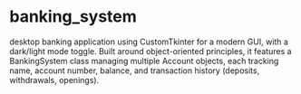 # banking_system
desktop banking application using CustomTkinter for a modern GUI, with a dark/light mode toggle. Built around object-oriented principles, it features a BankingSystem class managing multiple Account objects, each tracking name, account number, balance, and transaction history (deposits, withdrawals, openings).
